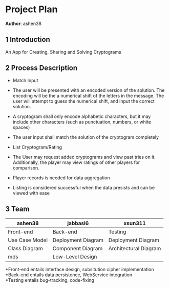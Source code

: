 # Project Plan

**Author**: ashen38

## 1 Introduction

An App for Creating, Sharing and Solving Cryptograms

## 2 Process Description

- Match Input
- The user will be presented with an encoded version of the solution. The encoding will be the a numerical shift of the letters in the message. The user will attempt to guess the numerical shift, and input the correct solution.
- A cryptogram shall only encode alphabetic characters, but it may include other characters (such as punctuation, numbers, or white spaces)
- The user input shall match the solution of the cryptogram completely

- List Cryptogram/Rating
- The User may request added cryptograms and view past tries on it. Additionally, the player may view ratings of other players for comparison.
- Player records is needed for data aggregation
- Listing is considered successful when the data presists and can be viewed with ease

## 3 Team

ashen38 | jabbasi6 | xsun311
--- | --- | ---
Front-end | Back-end | Testing
Use Case Model | Deployment Diagram  | Deployment Diagram
Class Diagram | Component Diagram | Architectural Diagram
mds | Low-Level Design |

*Front-end entails interface design, subsitution cipher implementation
<br>*Back-end entails data persistence, WebService integration
<br>*Testing entails bug-tracking, code-fixing
